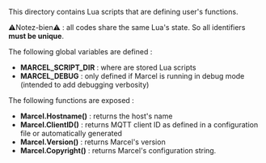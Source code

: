 This directory contains Lua scripts that are defining user's functions.

:warning:Notez-bien:warning: : all codes share the same Lua's state. So all identifiers **must be unique**.

The following global variables are defined :
- **MARCEL_SCRIPT_DIR** : where are stored Lua scripts
- **MARCEL_DEBUG** : only defined if Marcel is running in debug mode (intended to add debugging verbosity)

The following functions are exposed :
- **Marcel.Hostname()** : returns the host's name
- **Marcel.ClientID()** : returns MQTT client ID as defined in a configuration file or automatically generated
- **Marcel.Version()** : returns Marcel's version
- **Marcel.Copyright()** : returns Marcel's configuration string.
